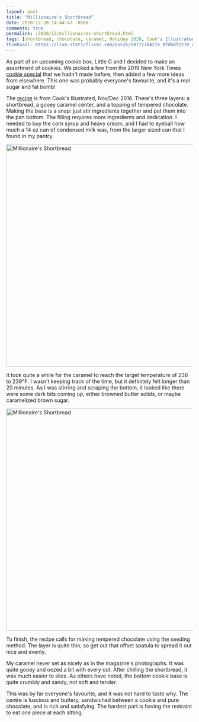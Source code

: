```yaml
---
layout: post
title: "Millionaire's Shortbread"
date: 2020-12-20 14:44:47 -0500
comments: true
permalink: /2020/12/millionaires-shortbread.html
tags: [shortbread, chocolate, caramel, Holiday 2020, Cook's Illustrated]
thumbnail: https://live.staticflickr.com/65535/50772184216_9fd60f2270_q.jpg
---
```


As part of an upcoming cookie box, Little G and I decided to make an assortment
of cookies. We picked a few from the 2019 New York Times [cookie special](https://www.nytimes.com/interactive/2019/dining/christmas-cookies.html) 
that we hadn't made before, then added a few more ideas from 
elsewhere. This one was probably everyone's favourite, and it's a
real sugar and fat bomb!

The [recipe](http://www.playingwithflour.com/2016/12/millionaires-shortbread.html) is from Cook's Illustrated, Nov/Dec 2016. There's three layers: a shortbread, a gooey caramel center, and a topping of tempered chocolate.
Making the base is a snap: just stir ingredients together and pat them into the pan bottom. The filling
requires more ingredients and dedication. I needed to buy the corn syrup and heavy cream, and I had
to eyeball how much a 14 oz can of condensed milk was, from the larger sized can that I found in
my pantry.

<a data-flickr-embed="true" href="https://www.flickr.com/photos/gnuf/50772299412/in/photostream/" title="Millionaire&#x27;s Shortbread"><img src="https://live.staticflickr.com/65535/50772299412_43b05d3c00_c.jpg" width="800" height="600" alt="Millionaire&#x27;s Shortbread"></a><script async src="//embedr.flickr.com/assets/client-code.js" charset="utf-8"></script>

It took quite a while for the caramel to reach the target temperature
of 236 to 239℉. I wasn't keeping track of the time, but it definitely
felt longer than 20 minutes. As I was stirring and scraping the
bottom, it looked like there were some dark bits coming up, either
browned butter solids, or maybe caramelized brown sugar.

<a data-flickr-embed="true" href="https://www.flickr.com/photos/gnuf/50772184216/in/photostream/" title="Millionaire&#x27;s Shortbread"><img src="https://live.staticflickr.com/65535/50772184216_9fd60f2270_c.jpg" width="800" height="600" alt="Millionaire&#x27;s Shortbread"></a><script async src="//embedr.flickr.com/assets/client-code.js" charset="utf-8"></script>

To finish, the recipe calls for making tempered chocolate using the seeding
method. The layer is quite thin, so get out that offset spatula to spread it
out nice and evenly.

My caramel never set as nicely as in the magazine's photographs.
It was quite gooey and oozed a bit with every cut. After chilling
the shortbread, it was much easier to slice.  As others have noted,
the bottom cookie base is quite crumbly and sandy, not soft and
tender.

This was by far everyone's favourite, and it was not hard to taste
why. The centre is luscious and buttery, sandwiched between a cookie
and pure chocolate, and is rich and satisfying. The hardest part
is having the restraint to eat one piece at each sitting.
